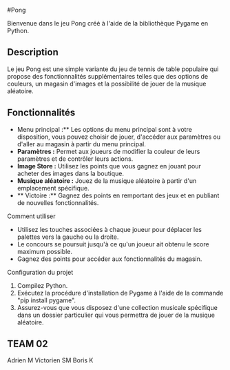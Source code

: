 #Pong

Bienvenue dans le jeu Pong créé à l'aide de la bibliothèque Pygame en Python.

## Description

Le jeu Pong est une simple variante du jeu de tennis de table populaire qui propose des fonctionnalités supplémentaires telles que des options de couleurs, un magasin d'images et la possibilité de jouer de la musique aléatoire.

## Fonctionnalités

- Menu principal :** Les options du menu principal sont à votre disposition, vous pouvez choisir de jouer, d'accéder aux paramètres ou d'aller au magasin à partir du menu principal.
- **Paramètres :** Permet aux joueurs de modifier la couleur de leurs paramètres et de contrôler leurs actions.
- **Image Store :** Utilisez les points que vous gagnez en jouant pour acheter des images dans la boutique.
- **Musique aléatoire :** Jouez de la musique aléatoire à partir d'un emplacement spécifique.
- ** Victoire :** Gagnez des points en remportant des jeux et en publiant de nouvelles fonctionnalités.

Comment utiliser

- Utilisez les touches associées à chaque joueur pour déplacer les palettes vers la gauche ou la droite.
- Le concours se poursuit jusqu'à ce qu'un joueur ait obtenu le score maximum possible.
- Gagnez des points pour accéder aux fonctionnalités du magasin.

Configuration du projet

1. Compilez Python.
2. Exécutez la procédure d'installation de Pygame à l'aide de la commande "pip install pygame".
3. Assurez-vous que vous disposez d'une collection musicale spécifique dans un dossier particulier qui vous permettra de jouer de la musique aléatoire.

## TEAM 02
Adrien M
Victorien SM
Boris K
